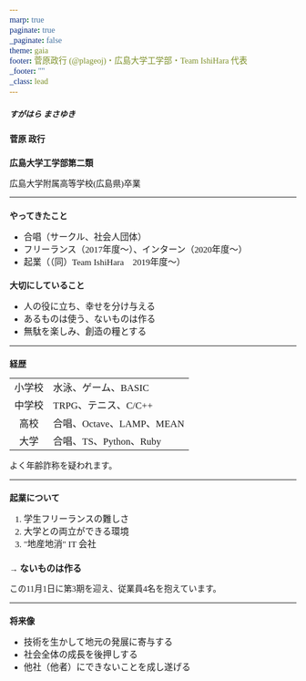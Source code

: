 ```yaml
---
marp: true
paginate: true
_paginate: false
theme: gaia
footer: 菅原政行 (@plageoj)・広島大学工学部・Team IshiHara 代表
_footer: ""
_class: lead
---
```


<style>
*{
    font-family: "Yu Gothic UI";
    font-size: 1.05em;
}

img {
    vertical-align: middle
}
</style>

##### すがはら まさゆき

# 菅原 政行

#

### 広島大学工学部第二類
広島大学附属高等学校(広島県)卒業

---

### やってきたこと

+ 合唱（サークル、社会人団体）
+ フリーランス（2017年度～）、インターン（2020年度～）
+ 起業（（同）Team IshiHara　2019年度～）

### 大切にしていること

+ 人の役に立ち、幸せを分け与える
+ あるものは使う、ないものは作る
+ 無駄を楽しみ、創造の糧とする

---

## 経歴

| | |
|:--:|:---|
|小学校|水泳、ゲーム、BASIC|
|中学校|TRPG、テニス、C/C++|
|高校 |合唱、Octave、LAMP、MEAN|
|大学 |合唱、TS、Python、Ruby|

よく年齢詐称を疑われます。

---

## 起業について

1. 学生フリーランスの難しさ
1. 大学との両立ができる環境
1. "地産地消" IT 会社

### → **ないものは作る**

この11月1日に第3期を迎え、従業員4名を抱えています。

---

## 将来像

+ 技術を生かして地元の発展に寄与する
+ 社会全体の成長を後押しする
+ 他社（他者）にできないことを成し遂げる